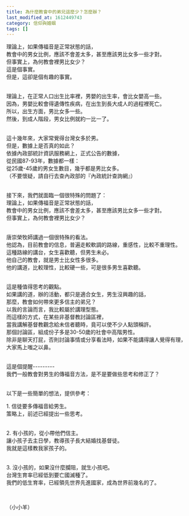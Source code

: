 ```yaml
---
title: 為什麼教會中的弟兄這麼少？怎麼辦？
last_modified_at: 1612449743
category: 信仰與婚姻
tags: []
---
```


<p>理論上，如果傳福音是正常狀態的話，<br>
教會中的男女比例，應該不會差太多，甚至應該男比女多一些才對。<br>
但事實上，為何教會裡男比女少？&nbsp;<br>
這是個事實。<br>
但是，這卻是個有趣的事實。</p>

<p><br>
理論上，在正常人口出生比率裡，男嬰的出生率，會比女嬰高一些。<br>
因為，男嬰比較會得遺傳性疾病，在出生到長大成人的過程裡死亡。<br>
所以，出生方面，男比女多一些。<br>
然後，到成人階段，男女比例就約一比一了。</p>

<p><br>
這十幾年來，大家常覺得台灣女多於男。<br>
但是，數據上是否真的如此？<br>
依據內政部統計資訊服務網上，正式公告的數據，<br>
從民國87-93年，數據都一樣：<br>
從25歲-45歲的男女生數目，幾乎都是男比女多。<br>
（不要懷疑，請自行去查內政部的『內政統計查詢網』）</p>

<p><br>
接下來，我們就面臨一個很特殊的問題了：<br>
理論上，如果傳福音是正常狀態的話，<br>
教會中的男女比例，應該不會差太多，甚至應該男比女多一些才對。<br>
但事實上，為何教會裡男比女少？</p>

<p><br>
唐崇榮牧師講過一個很特殊的看法。<br>
他認為，目前教會的信息，普遍走較軟調的路線，重感性，比較不重理性。<br>
這種路線的講台，女生喜歡聽，但男生未必。<br>
他自己的教會，就是男士比女性多很多。<br>
他的講道，比較理性，比較硬一些，可是很多男生喜歡聽。</p>

<p><br>
這是種值得思考的觀點。<br>
如果講的道，辦的活動，都只是適合女生，男生沒興趣的話，<br>
那麼，教會如何帶來更多信主的弟兄？<br>
以我的言論而言，我比較屬於講理型態。<br>
而這樣的方式，在某些非基督教討論區裡，<br>
當我講解基督教觀念給未信者聽時，竟可以使不少人點頭稱許。<br>
那個討論區，組成份子多是30-50歲的社會中高階男性。<br>
除非是聊天打屁，否則討論事情或分享看法時，如果不能講得讓人覺得有理，<br>
大家馬上嗤之以鼻。</p>

<p><br>
這是個提醒---------<br>
我們一般教會對男生的傳福音方法，是不是要做些思考和修正了？</p>

<p><br>
以下是一些簡單的想法，提供參考：</p>

<p>1. 信徒要多傳福音給男生。<br>
策略上，前述已經提出一些思考。</p>

<p><br>
2. 有小孩的，從小帶他們信主。<br>
讓小孩子去主日學，教導孩子長大結婚找基督徒。<br>
我就是這樣教我家孩子的。</p>

<p><br>
3. 沒小孩的，如果沒什麼攔阻，就生小孩吧。<br>
台灣生育率已經低到要亡國滅種了。<br>
我們的低生育率，已經領先世界先進國家，成為世界前幾名的了。</p>

<p>&nbsp;</p>

<p>（小小羊）</p>

